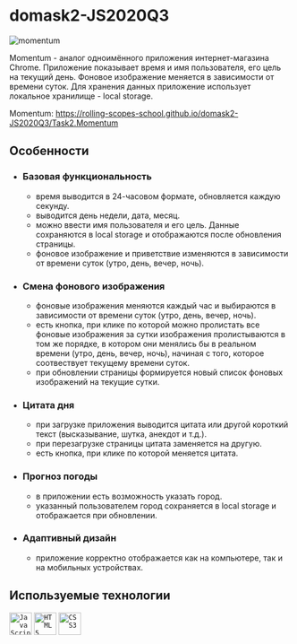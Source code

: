 # domask2-JS2020Q3

![momentum](https://user-images.githubusercontent.com/25439780/98336101-164f2b80-2028-11eb-9fd0-698cd8752c73.jpg)

Momentum - аналог одноимённого приложения интернет-магазина Chrome. Приложение показывает время и имя пользователя, его цель на текущий день. Фоновое изображение меняется в зависимости от времени суток. Для хранения данных приложение использует локальное хранилище - local storage.

Momentum: https://rolling-scopes-school.github.io/domask2-JS2020Q3/Task2.Momentum

## Особенности

- ### Базовая функциональность
  - время выводится в 24-часовом формате, обновляется каждую секунду.
  - выводится день недели, дата, месяц.
  - можно ввести имя пользователя и его цель. Данные сохраняются в local storage и отображаются после обновления страницы.
  - фоновое изображение и приветствие изменяются в зависимости от времени суток (утро, день, вечер, ночь).
- ### Смена фонового изображения
  - фоновые изображения меняются каждый час и выбираются в зависимости от времени суток (утро, день, вечер, ночь).
  - есть кнопка, при клике по которой можно пролистать все фоновые изображения за сутки
    изображения пролистываются в том же порядке, в котором они менялись бы в реальном времени (утро, день, вечер, ночь), начиная с того, которое соотвествует текущему времени суток.
  - при обновлении страницы формируется новый список фоновых изображений на текущие сутки.
- ### Цитата дня
  - при загрузке приложения выводится цитата или другой короткий текст (высказывание, шутка, анекдот и т.д.).
  - при перезагрузке страницы цитата заменяется на другую.
  - есть кнопка, при клике по которой меняется цитата.
- ### Прогноз погоды
  - в приложении есть возможность указать город.
  - указанный пользователем город сохраняется в local storage и отображается при обновлении.
- ### Адаптивный дизайн
  - приложение корректно отображается как на компьютере, так и на мобильных устройствах.

## Используемые технологии

<p>
<code><img alt="JavaScript" height="40px" src="https://cdn.svgporn.com/logos/javascript.svg" /></code>
<code><img alt="HTML5" height="40px" src="https://cdn.svgporn.com/logos/html-5.svg" /></code>
<code><img alt="CSS3" height="40px" src="https://cdn.svgporn.com/logos/css-3.svg" /></code>
</p>
